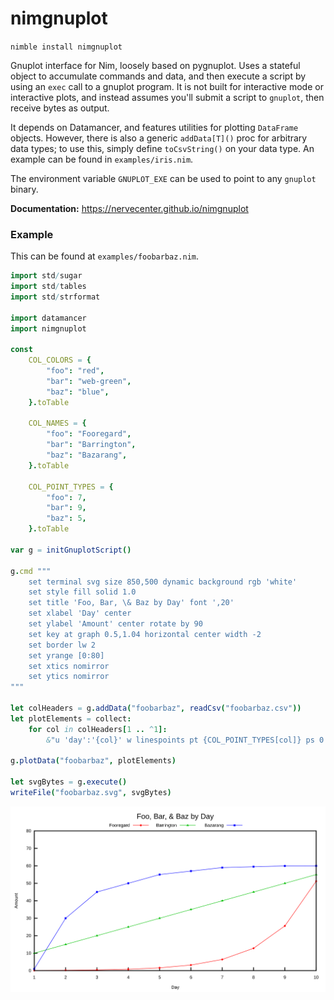 # nimgnuplot

`nimble install nimgnuplot`

Gnuplot interface for Nim, loosely based on pygnuplot. Uses a stateful object to accumulate commands and data, and then execute a script by using an `exec` call to a gnuplot program. It is not built for interactive mode or interactive plots, and instead assumes you'll submit a script to `gnuplot`, then receive bytes as output.

It depends on Datamancer, and features utilities for plotting `DataFrame` objects. However, there is also a generic `addData[T]()` proc for arbitrary data types; to use this, simply define `toCsvString()` on your data type. An example can be found in `examples/iris.nim`.

The environment variable `GNUPLOT_EXE` can be used to point to any `gnuplot` binary.

**Documentation:** https://nervecenter.github.io/nimgnuplot

### Example

This can be found at `examples/foobarbaz.nim`. 

```nim
import std/sugar
import std/tables
import std/strformat

import datamancer
import nimgnuplot

const
    COL_COLORS = {
        "foo": "red",
        "bar": "web-green",
        "baz": "blue",
    }.toTable

    COL_NAMES = {
        "foo": "Fooregard",
        "bar": "Barrington",
        "baz": "Bazarang",
    }.toTable

    COL_POINT_TYPES = {
        "foo": 7,
        "bar": 9,
        "baz": 5,
    }.toTable

var g = initGnuplotScript()

g.cmd """
    set terminal svg size 850,500 dynamic background rgb 'white'
    set style fill solid 1.0
    set title 'Foo, Bar, \& Baz by Day' font ',20'
    set xlabel 'Day' center
    set ylabel 'Amount' center rotate by 90
    set key at graph 0.5,1.04 horizontal center width -2
    set border lw 2
    set yrange [0:80]
    set xtics nomirror
    set ytics nomirror
"""

let colHeaders = g.addData("foobarbaz", readCsv("foobarbaz.csv"))
let plotElements = collect:
    for col in colHeaders[1 .. ^1]:
        &"u 'day':'{col}' w linespoints pt {COL_POINT_TYPES[col]} ps 0.5 lc rgb '{COL_COLORS[col]}' title '{COL_NAMES[col]}'"

g.plotData("foobarbaz", plotElements)

let svgBytes = g.execute()
writeFile("foobarbaz.svg", svgBytes)
```

![foobarbaz](examples/foobarbaz.svg)
